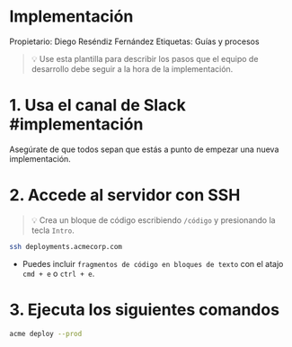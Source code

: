 # Implementación

Propietario: Diego Reséndiz Fernández
Etiquetas: Guías y procesos

> 💡 Use esta plantilla para describir los pasos que el equipo de desarrollo debe seguir a la hora de la implementación.


# 1. Usa el canal de Slack #implementación

Asegúrate de que todos sepan que estás a punto de empezar una nueva implementación. 

# 2. Accede al servidor con SSH

> 💡 Crea un bloque de código escribiendo `/código` y presionando la tecla `Intro`.


```bash
ssh deployments.acmecorp.com
```

- Puedes incluir `fragmentos de código en bloques de texto` con el atajo `cmd + e` o `ctrl + e`.

# 3. Ejecuta los siguientes comandos

```bash
acme deploy --prod
```
